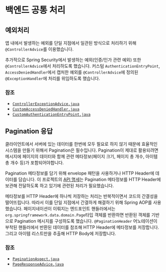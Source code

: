 # 백엔드 공통 처리
## 예외처리
앱 내에서 발생하는 예외를 단일 지점에서 일관된 방식으로 처리하기 위해 `@ControllerAdvice`를 이용했습니다.

추가적으로 Spring Security에서 발생하는 예외(인증/인가 관련 예외) 또한 `@ControllerAdvice`에서 처리하도록 했습니다. 커스텀 `AuthenticationEntryPoint`, `AccessDeniedHandler`에서 캡처한 예외를 `@ControllerAdvice`에 정의된 `@ExceptionHandler`에 처리를 위임하도록 했습니다.

### 참조
- [`ControllerExceptionAdvice.java`](https://github.com/positiveWand/project-trip-sns/blob/main/backend/src/main/java/com/positivewand/tourin/web/aop/ControllerExceptionAdvice.java)
- [`CustomAccessDeniedHandler.java`](https://github.com/positiveWand/project-trip-sns/blob/main/backend/src/main/java/com/positivewand/tourin/web/auth/CustomAccessDeniedHandler.java)
- [`CustomAuthenticationEntryPoint.java`](https://github.com/positiveWand/project-trip-sns/blob/main/backend/src/main/java/com/positivewand/tourin/web/auth/CustomAuthenticationEntryPoint.java)

## Pagination 응답
클라이언트에서 서버에 있는 데이터를 한번에 모두 필요로 하지 않기 때문에 효율적인 시스템을 만들기 위해서 Pagination은 필수입니다. Pagination이 제대로 활용되려면 메시지에 페이지의 데이터와 함께 관련 메타정보(페이지 크기, 페이지 총 개수, 아이템 총 개수 등)가 포함되어야합니다.

Pagination 메타정보를 담기 위해 envelope 패턴을 사용하거나 HTTP Header에 데이터를 담습니다. 이 프로젝트의 [API 명세](https://github.com/positiveWand/project-trip-sns/blob/main/document/API%20%EB%AA%85%EC%84%B8.yml)는 Pagination 메타정보를 HTTP Header에 보관해 전달하도록 하고 있기에 관련된 처리가 필요했습니다.

메타정보를 HTTP Header에 하나씩 저장하는 처리는 반복적이면서 코드의 간결성을 떨어뜨립니다. 따라서 이를 단일 지점에서 간결하게 해결하기 위해 Spring AOP를 사용했습니다. 페이지네이션이 이뤄지는 엔드포인트 핸들러에서는 `org.springframework.data.domain.Page`타입 객체를 반환하면 반환된 객체를 기반으로 Pagination 메시지를 구성하도록 했습니다. `@PaginationHeader` 어노테이션이 부착된 핸들러에서 반환된 데이터를 참조해 HTTP Header에 메타정보를 저장합니다. 그리고 아이템 리스트만을 추출해 HTTP Body에 저장합니다.

### 참조
- [`PaginationAspect.java`](https://github.com/positiveWand/project-trip-sns/blob/main/backend/src/main/java/com/positivewand/tourin/web/aop/PaginationAspect.java)
- [`PageResponseAdvice.java`](https://github.com/positiveWand/project-trip-sns/blob/main/backend/src/main/java/com/positivewand/tourin/web/aop/PageResonseAdvice.java)